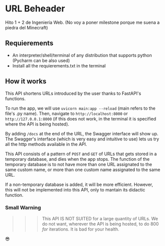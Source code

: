 # URL Beheader
Hito 1 + 2 de Ingeniería Web. (No voy a poner milestone porque me suena a piedra del Minecraft)

## Requierements
  * An interpreter/shell/terminal of any distribution that supports python (Pycharm can be also used)
  * Install all the requierements.txt in the terminal

## How it works
This API shortens URLs introduced by the user thanks to FastAPI's functions.

To run the app, we will use `uvicorn main:app --reload` (main refers to the file's .py name). Then, navigate to `http://localhost:8000` or `http://127.0.0.1:8000` (if this does not work, in the terminal it is specified where the API is being hosted).

By adding `/docs` at the end of the URL, the Swagger interface will show up. The Swagger's interface (which is very easy and intuitive to use) lets us try all the http methods available in the API.

This API consists of a pattern of `POST` and `GET` of URLs that gets stored in a temporary database, and dies when the app stops. The function of the temporary database is to not have more than one URL assignated to the same custom name, or more than one custom name assignated to the same URL. 

If a non-temporary database is added, it will be more efficient. However, this will not be implemented into this API, only to mantain its didactic function.

### Small Warning
>>>   This API IS NOT SUITED for a large quantity of URLs. We do not want, wherever the API is being hosted, to do 800 *for* iterations. It is bad for your health.

😎
